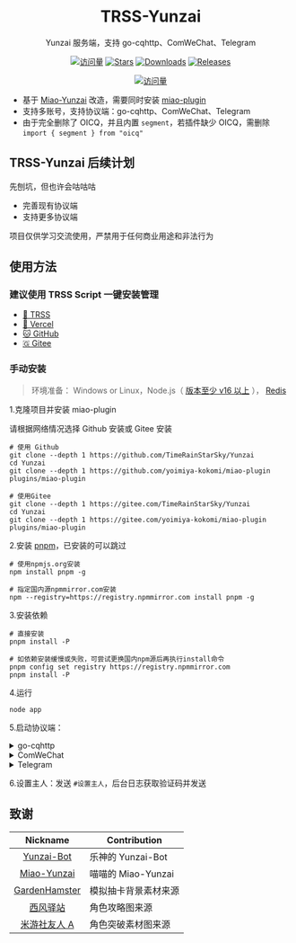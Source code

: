 <div align="center">

# TRSS-Yunzai

Yunzai 服务端，支持 go-cqhttp、ComWeChat、Telegram

[![访问量](https://visitor-badge.glitch.me/badge?page_id=TimeRainStarSky.Yunzai&right_color=red&left_text=访%20问%20量)](https://github.com/TimeRainStarSky/Yunzai)
[![Stars](https://img.shields.io/github/stars/TimeRainStarSky/Yunzai?color=yellow&label=收藏)](../../stargazers)
[![Downloads](https://img.shields.io/github/downloads/TimeRainStarSky/Yunzai/total?color=blue&label=下载)](../../archive/main.tar.gz)
[![Releases](https://img.shields.io/github/v/release/TimeRainStarSky/Yunzai?color=green&label=发行版)](../../releases/latest)

[![访问量](https://profile-counter.glitch.me/TimeRainStarSky-Yunzai/count.svg)](https://github.com/TimeRainStarSky/Yunzai)

</div>

- 基于 [Miao-Yunzai](../../../../yoimiya-kokomi/Miao-Yunzai) 改造，需要同时安装 [miao-plugin](../../../../yoimiya-kokomi/miao-plugin)
- 支持多账号，支持协议端：go-cqhttp、ComWeChat、Telegram
- 由于完全删除了 OICQ，并且内置 `segment`，若插件缺少 OICQ，需删除 `import { segment } from "oicq"`

## TRSS-Yunzai 后续计划

先刨坑，但也许会咕咕咕

- 完善现有协议端
- 支持更多协议端

项目仅供学习交流使用，严禁用于任何商业用途和非法行为

## 使用方法

### 建议使用 TRSS Script 一键安装管理

- [🌌 TRSS](https://TRSS.me)
- [🔼 Vercel](https://TRSS-Script.Vercel.app)
- [🐱 GitHub](https://TimeRainStarSky.GitHub.io/TRSS_Script)
- [🇬 Gitee](https://Gitee.com/TimeRainStarSky/TRSS_Script)

### 手动安装

> 环境准备： Windows or Linux，Node.js（ [版本至少 v16 以上](http://nodejs.cn/download) ）， [Redis](https://redis.io/docs/getting-started/installation)

1.克隆项目并安装 miao-plugin

请根据网络情况选择 Github 安装或 Gitee 安装

```
# 使用 Github
git clone --depth 1 https://github.com/TimeRainStarSky/Yunzai
cd Yunzai
git clone --depth 1 https://github.com/yoimiya-kokomi/miao-plugin plugins/miao-plugin

# 使用Gitee
git clone --depth 1 https://gitee.com/TimeRainStarSky/Yunzai
cd Yunzai
git clone --depth 1 https://gitee.com/yoimiya-kokomi/miao-plugin plugins/miao-plugin
```

2.安装 [pnpm](https://pnpm.io/zh/installation)，已安装的可以跳过

```
# 使用npmjs.org安装
npm install pnpm -g

# 指定国内源npmmirror.com安装
npm --registry=https://registry.npmmirror.com install pnpm -g
```

3.安装依赖

```
# 直接安装
pnpm install -P

# 如依赖安装缓慢或失败，可尝试更换国内npm源后再执行install命令
pnpm config set registry https://registry.npmmirror.com
pnpm install -P
```

4.运行

```
node app
```

5.启动协议端：

<details><summary>go-cqhttp</summary>

下载运行 [go-cqhttp](https://docs.go-cqhttp.org)，选择反向 WebSocket，修改 `config.yml`，以下为必改项：

```
uin: 账号
password: '密码'
post-format: array
universal: ws://localhost:2536/go-cqhttp
```

</details>

<details><summary>ComWeChat</summary>

下载运行 [ComWeChat](https://justundertaker.github.io/ComWeChatBotClient)，修改 `.env`，以下为必改项：

```
websocekt_type = "Backward"
websocket_url = ["ws://localhost:2536/ComWeChat"]
```

</details>

<details><summary>Telegram</summary>

[TRSS-Yunzai Telegram Plugin](../../../Yunzai-Telegram-Plugin)

</details>

6.设置主人：发送 `#设置主人`，后台日志获取验证码并发送

## 致谢

|                           Nickname                            | Contribution         |
| :-----------------------------------------------------------: | -------------------- |
|         [Yunzai-Bot](../../../../Le-niao/Yunzai-Bot)          | 乐神的 Yunzai-Bot    |
|     [Miao-Yunzai](../../../../yoimiya-kokomi/Miao-Yunzai)     | 喵喵的 Miao-Yunzai   |
| [GardenHamster](https://github.com/GardenHamster/GenshinPray) | 模拟抽卡背景素材来源 |
|    [西风驿站](https://bbs.mihoyo.com/ys/collection/839181)    | 角色攻略图来源       |
|  [米游社友人 A](https://bbs.mihoyo.com/ys/collection/428421)  | 角色突破素材图来源   |